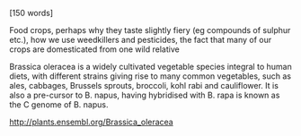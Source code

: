 
[150 words]

Food crops, perhaps why they taste slightly fiery (eg compounds of sulphur etc.), how we use weedkillers and pesticides, the fact that many of our crops are domesticated from one wild relative



Brassica oleracea is a widely cultivated vegetable species integral to human diets, with different strains giving rise to many common vegetables, such as ales, cabbages, Brussels sprouts, broccoli, kohl rabi and cauliflower. It is also a pre-cursor to B. napus, having hybridised with B. rapa is known as the C genome of B. napus.

http://plants.ensembl.org/Brassica_oleracea
